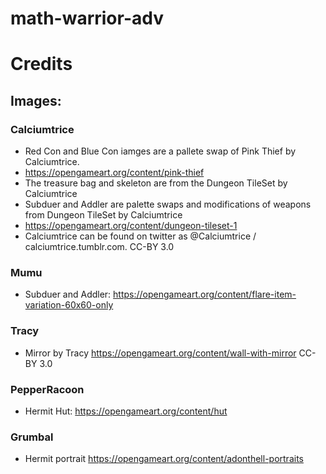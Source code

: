 # math-warrior-adv

# Credits
## Images:
### Calciumtrice
 - Red Con and Blue Con iamges are a pallete swap of Pink Thief by Calciumtrice. 
 - https://opengameart.org/content/pink-thief
 - The treasure bag and skeleton are from the Dungeon TileSet by Calciumtrice
 - Subduer and Addler are palette swaps and modifications of weapons from Dungeon TileSet by Calciumtrice
 - https://opengameart.org/content/dungeon-tileset-1
 - Calciumtrice can be found on twitter as @Calciumtrice / calciumtrice.tumblr.com. CC-BY 3.0
### Mumu
 - Subduer and Addler: https://opengameart.org/content/flare-item-variation-60x60-only
### Tracy
 - Mirror by Tracy https://opengameart.org/content/wall-with-mirror CC-BY 3.0

### PepperRacoon
 - Hermit Hut: https://opengameart.org/content/hut
### Grumbal
- Hermit portrait https://opengameart.org/content/adonthell-portraits
